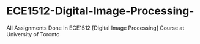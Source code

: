 # ECE1512-Digital-Image-Processing-
All Assignments Done In ECE1512 [Digital Image Processing] Course at University of Toronto
